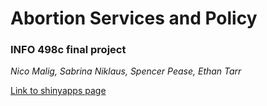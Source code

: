 # Abortion Services and Policy

### INFO 498c final project

_Nico Malig, Sabrina Niklaus, Spencer Pease, Ethan Tarr_

[Link to shinyapps page](https://spencer501.shinyapps.io/abortion_services_and_policy/)
